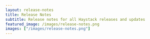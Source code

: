 ```yaml
---
layout: release-notes
title: Release Notes
subtitle: Release notes for all Haystack releases and updates
featured_image: /images/release-notes.png
images: ["/images/release-notes.png"]
---
```

